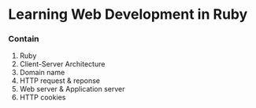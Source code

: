 # Learning Web Development in Ruby
### Contain
1. Ruby
2. Client-Server Architecture
3. Domain name
4. HTTP request & reponse
5. Web server & Application server
6. HTTP cookies
   



